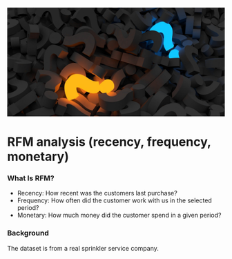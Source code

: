![alt text](/images/question-mark-2492009_1920.jpg)

# RFM analysis (recency, frequency, monetary)

### What Is RFM?
- Recency: How recent was the customers last purchase? 
- Frequency: How often did the customer work with us in the selected period?
- Monetary: How much money did the customer spend in a given period? 

### Background
The dataset is from a real sprinkler service company.

